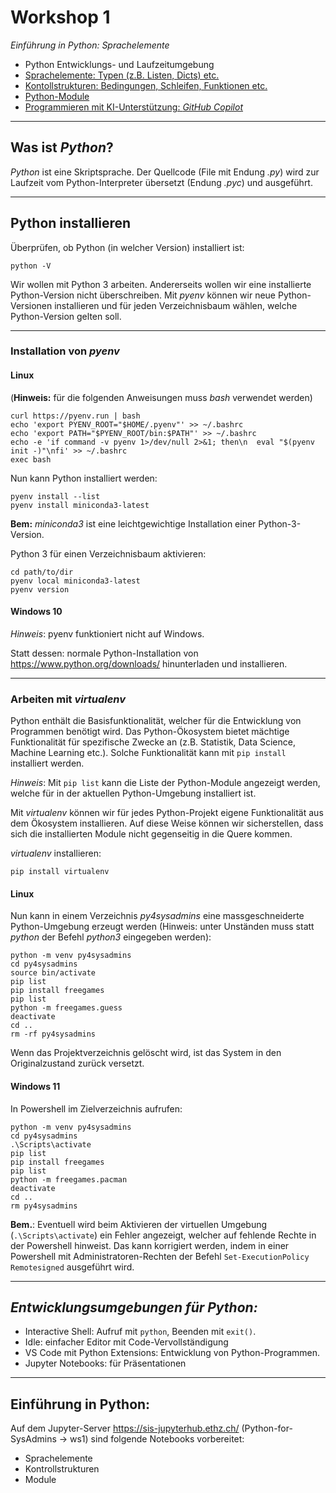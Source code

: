 # Workshop 1

*Einführung in Python: Sprachelemente*

- Python Entwicklungs- und Laufzeitumgebung   
- [Sprachelemente: Typen (z.B. Listen, Dicts) etc.](01-Sprachelemente.ipynb)
- [Kontollstrukturen: Bedingungen, Schleifen, Funktionen etc.](02-Kontrollstrukturen.ipynb)
- [Python-Module](03-Module.ipynb)
- [Programmieren mit KI-Unterstützung: *GitHub Copilot*](Copilot.md)

***

## Was ist *Python*?

*Python* ist eine Skriptsprache. Der Quellcode (File mit Endung *.py*) wird zur Laufzeit vom Python-Interpreter übersetzt (Endung *.pyc*) und ausgeführt.

***

## Python installieren

Überprüfen, ob Python (in welcher Version) installiert ist:

`python -V`

Wir wollen mit Python 3 arbeiten. Andererseits wollen wir eine installierte Python-Version nicht überschreiben. Mit *pyenv* können wir neue Python-Versionen installieren und für jeden Verzeichnisbaum wählen, welche Python-Version gelten soll.

***

### Installation von *pyenv*

#### **Linux**
(**Hinweis:** für die folgenden Anweisungen muss *bash* verwendet werden)

```
curl https://pyenv.run | bash
echo 'export PYENV_ROOT="$HOME/.pyenv"' >> ~/.bashrc
echo 'export PATH="$PYENV_ROOT/bin:$PATH"' >> ~/.bashrc
echo -e 'if command -v pyenv 1>/dev/null 2>&1; then\n  eval "$(pyenv init -)"\nfi' >> ~/.bashrc
exec bash
```
Nun kann Python installiert werden:
```
pyenv install --list
pyenv install miniconda3-latest
```
**Bem:** *miniconda3* ist eine leichtgewichtige Installation einer Python-3-Version.

Python 3 für einen Verzeichnisbaum aktivieren:
```
cd path/to/dir
pyenv local miniconda3-latest
pyenv version
```
#### **Windows 10**

*Hinweis*: pyenv funktioniert nicht auf Windows.

Statt dessen: normale Python-Installation von https://www.python.org/downloads/ hinunterladen und installieren.

***

### Arbeiten mit *virtualenv*

Python enthält die Basisfunktionalität, welcher für die Entwicklung von Programmen benötigt wird. Das Python-Ökosystem bietet mächtige Funktionalität für spezifische Zwecke an (z.B. Statistik, Data Science, Machine Learning etc.). Solche Funktionalität kann mit `pip install` installiert werden.

*Hinweis*: Mit `pip list` kann die Liste der Python-Module angezeigt werden, welche für in der aktuellen Python-Umgebung installiert ist.

Mit *virtualenv* können wir für jedes Python-Projekt eigene Funktionalität aus dem Ökosystem installieren. Auf diese Weise können wir sicherstellen, dass sich die installierten Module nicht gegenseitig in die Quere kommen.

*virtualenv* installieren:

`pip install virtualenv`

#### **Linux**

Nun kann in einem Verzeichnis *py4sysadmins* eine massgeschneiderte Python-Umgebung erzeugt werden (Hinweis: unter Unständen muss statt *python* der Befehl *python3* eingegeben werden):
```
python -m venv py4sysadmins
cd py4sysadmins 
source bin/activate
pip list
pip install freegames
pip list
python -m freegames.guess
deactivate
cd ..
rm -rf py4sysadmins
```
Wenn das Projektverzeichnis gelöscht wird, ist das System in den Originalzustand zurück versetzt.   

#### **Windows 11**

In Powershell im Zielverzeichnis aufrufen:
```
python -m venv py4sysadmins
cd py4sysadmins
.\Scripts\activate
pip list
pip install freegames
pip list
python -m freegames.pacman
deactivate
cd ..
rm py4sysadmins
```

**Bem.**: Eventuell wird beim Aktivieren der virtuellen Umgebung (`.\Scripts\activate`) ein Fehler angezeigt, welcher auf fehlende Rechte in der Powershell hinweist. Das kann korrigiert werden, indem in einer Powershell mit Administratoren-Rechten der Befehl `Set-ExecutionPolicy Remotesigned` ausgeführt wird.

***

## *Entwicklungsumgebungen für Python:*   

* Interactive Shell: Aufruf mit `python`, Beenden mit `exit()`.
* Idle: einfacher Editor mit Code-Vervollständigung
* VS Code mit Python Extensions: Entwicklung von Python-Programmen.
* Jupyter Notebooks: für Präsentationen

***

## Einführung in Python:

Auf dem Jupyter-Server https://sis-jupyterhub.ethz.ch/ (Python-for-SysAdmins -> ws1) sind folgende Notebooks vorbereitet:

- Sprachelemente
- Kontrollstrukturen
- Module
